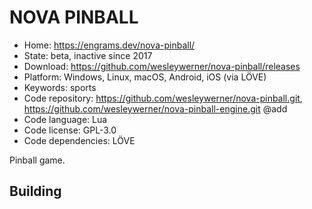 # NOVA PINBALL

- Home: https://engrams.dev/nova-pinball/
- State: beta, inactive since 2017
- Download: https://github.com/wesleywerner/nova-pinball/releases
- Platform: Windows, Linux, macOS, Android, iOS (via LÖVE)
- Keywords: sports
- Code repository: https://github.com/wesleywerner/nova-pinball.git, https://github.com/wesleywerner/nova-pinball-engine.git @add
- Code language: Lua
- Code license: GPL-3.0
- Code dependencies: LÖVE

Pinball game.

## Building
